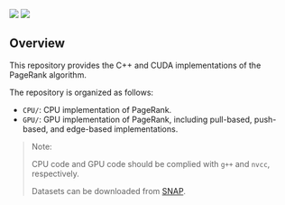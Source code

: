 [![](https://img.shields.io/badge/C++-Language-blue.svg?style=flat&logo=c%2B%2B)](http://www.cplusplus.com/doc/tutorial/)
[![](https://img.shields.io/badge/CUDA-NVIDIA-green)](https://developer.nvidia.com/)

## Overview
This repository provides the C++ and CUDA implementations of the PageRank algorithm.

The repository is organized as follows:
* ```CPU/```: CPU implementation of PageRank.
* ```GPU/```: GPU implementation of PageRank, including pull-based, push-based, and edge-based implementations.

> Note:
> 
> CPU code and GPU code should be complied with `g++` and `nvcc`, respectively.
> 
> Datasets can be downloaded from [SNAP](http://snap.stanford.edu/data/index.html).
